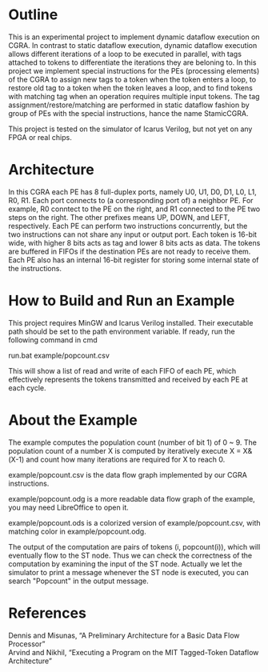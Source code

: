 # Outline
This is an experimental project to implement dynamic dataflow execution on CGRA. In contrast to static dataflow execution, dynamic dataflow execution allows different iterations of a loop to be executed in parallel, with tags attached to tokens to differentiate the iterations they are beloning to. In this project we implement special instructions for the PEs (processing elements) of the CGRA to assign new tags to a token when the token enters a loop, to restore old tag to a token when the token leaves a loop, and to find tokens with matching tag when an operation requires multiple input tokens. The tag assignment/restore/matching are performed in static dataflow fashion by group of PEs with the special instructions, hance the name StamicCGRA.

This project is tested on the simulator of Icarus Verilog, but not yet on any FPGA or real chips.

# Architecture
In this CGRA each PE has 8 full-duplex ports, namely U0, U1, D0, D1, L0, L1, R0, R1. Each port connects to (a corresponding port of) a neighbor PE. For example, R0 conntect to the PE on the right, and R1 connected to the PE two steps on the right. The other prefixes means UP, DOWN, and LEFT, respectively. Each PE can perform two instructions concurrently, but the two instructions can not share any input or output port. Each token is 16-bit wide, with higher 8 bits acts as tag and lower 8 bits acts as data. The tokens are buffered in FIFOs if the destination PEs are not ready to receive them. Each PE also has an internal 16-bit register for storing some internal state of the instructions.

# How to Build and Run an Example
This project requires MinGW and Icarus Verilog installed. Their executable path should be set to the path environment variable.
If ready, run the following command in cmd

run.bat example/popcount.csv

This will show a list of read and write of each FIFO of each PE, which effectively represents the tokens transmitted and received by each PE at each cycle.

# About the Example
The example computes the population count (number of bit 1) of 0 ~ 9. The population count of a number X is computed by iteratively execute X = X&(X-1) and count how many iterations are required for X to reach 0.

example/popcount.csv is the data flow graph implemented by our CGRA instructions.

example/popcount.odg is a more readable data flow graph of the example, you may need LibreOffice to open it.

example/popcount.ods is a colorized version of example/popcount.csv, with matching color in example/popcount.odg.

The output of the computation are pairs of tokens (i, popcount(i)), which will eventually flow to the ST node. Thus we can check the correctness of the computation by examining the input of the ST node. Actually we let the simulator to print a message whenever the ST node is executed, you can search "Popcount" in the output message.

# References
Dennis and Misunas, “A Preliminary Architecture for a Basic Data Flow Processor”\
Arvind and Nikhil, “Executing a Program on the MIT Tagged-Token Dataflow Architecture” 
